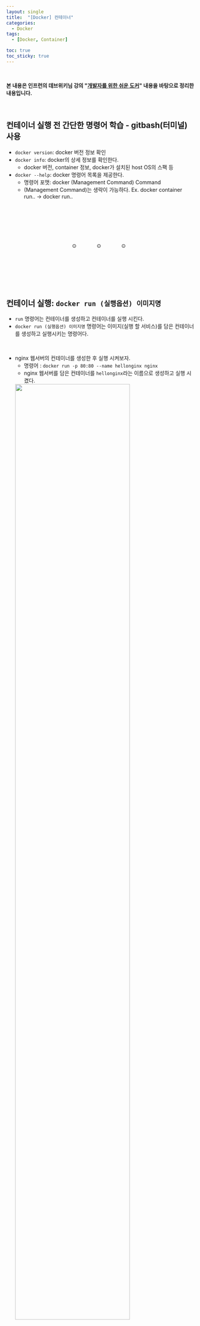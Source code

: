 ```yaml
---
layout: single
title:  "[Docker] 컨테이너"
categories:
  - Docker
tags:
  - [Docker, Container]

toc: true
toc_sticky: true
---
```


<br>

**본 내용은 인프런의 데브위키님 강의 "[개발자를 위한 쉬운 도커](https://www.inflearn.com/course/%EA%B0%9C%EB%B0%9C%EC%9E%90%EB%A5%BC-%EC%9C%84%ED%95%9C-%EC%89%AC%EC%9A%B4-%EB%8F%84%EC%BB%A4)" 내용을 바탕으로 정리한 내용입니다.**

<br>

## 컨테이너 실행 전 간단한 명령어 학습 - gitbash(터미널) 사용
- `docker version`: docker 버전 정보 확인
- `docker info`: docker의 상세 정보를 확인한다.
  - docker 버전, container 정보, docker가 설치된 host OS의 스팩 등
- `docker --help`: docker 명령어 목록을 제공한다.
  - 명령어 포맷: docker (Management Command) Command
  - (Management Command)는 생략이 가능하다. Ex. docker container run.. -> docker run..

<div style="padding-top:100px;"></div>
<span style="margin-left:35%;">⊙</span>
<span style="margin-left:10%">⊙</span>
<span style="margin-left:10%">⊙</span>
<div style="padding-top:100px;"></div>

## 컨테이너 실행: `docker run (실행옵션) 이미지명`
- `run` 명령어는 컨테이너를 생성하고 컨테이너를 실행 시킨다.
- `docker run (실행옵션) 이미지명` 명령어는 이미지(실행 할 서비스)를 담은 컨테이너를 생성하고 실행시키는 명령어다.
<br>

- nginx 웹서버의 컨테이너를 생성한 후 실행 시켜보자.
  - 명령어 : `docker run -p 80:80 --name hellonginx nginx`
  - nginx 웹서버를 담은 컨테이너를 `hellonginx`라는 이름으로 생성하고 실행 시켰다.
  <img src="https://github.com/user-attachments/assets/ec325988-8369-4fad-87f0-434a12b98e41" width="80%" height="80%"/>

## 컨테이너 실행 확인: `docker ps`
- `docker ps` 명령어는 현재 실행 중인 컨테이너의 목록을 확인할 수 있다.
- 현재 실행시킨 `hellonginx` 컨테이너는 터미널이 점유한 채 실행하고 있다. 따라서 새로운 터미널을 열고 확인을 해야 한다.
- 새로운 터미널(gitbash)을 열어서 `docker ps` 명령어를 실행 보자.
  - 목록에 `hellonginx` 이름의 컨테이너가 보이면 실행 중이라는 뜻이다.
  <img src="https://github.com/user-attachments/assets/504c4687-4859-45e0-bc19-b082dacf7e67" width="80%" height="80%"/>

## 컨테이너 삭제: `docker rm 컨테이너명/ID`
- docker rm 명령어를 통해 실행 중인 컨테이너를 삭제할 수 있다.
- nignx를 실행 중인 컨테이너를 삭제해 보자.
  - 명령어: `docker rm hellonginx`
  - 삭제한 컨테이너 이름이 출력되면 제대로 삭제된 것이다.
  <img src="https://github.com/user-attachments/assets/c81fa5e7-b626-43b3-8c37-4fe1932ac5c6" width="80%" height="80%"/>

<div style="padding-top:100px;"></div>
<span style="margin-left:35%;">⊙</span>
<span style="margin-left:10%">⊙</span>
<span style="margin-left:10%">⊙</span>
<div style="padding-top:100px;"></div>

## 컨테이너 실행 과정
1. 도커의 클라이언트가 제공한 CLI 환경에서 사용자가 `명령어를 실행`한다.
2. 클라이언트는 사용자가 입력한 명령어를 API 명세에 맞게 변환한 후 `도커 데몬에게 전달`한다.
3. 도커 데몬은 `명령어를 분석`해서 이미지가 없는 경우 이미지를 다운로드 받는다. 이후 `컨테이너 런타임`에게 컨테이너 생성을 요청한다.
4. 컨테이너 런타임은 `runc`를 통해 `컨테이너 생성`과 함께 컨테이너에 필요한 `자원을 할당`하고, `프로세스를 실행` 시킨다.
5. 컨테이너 런타임은 생성 결과를 도커 데몬에게 반환하고, 도커 데몬은 결과를 클라이언트에게 반환한다.  
   
  <img src="https://github.com/user-attachments/assets/bd80b206-f9be-4df2-a9d1-3a350615aea1" width="80%" height="80%"/>

<!--<img src="" width="80%" height="80%"/>-->
